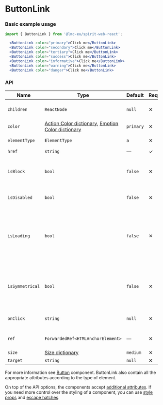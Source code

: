 # ButtonLink

### Basic example usage

```jsx
import { ButtonLink } from '@lmc-eu/spirit-web-react';
```

```jsx
  <ButtonLink color="primary">Click me</ButtonLink>
  <ButtonLink color="secondary">Click me</ButtonLink>
  <ButtonLink color="tertiary">Click me</ButtonLink>
  <ButtonLink color="success">Click me</ButtonLink>
  <ButtonLink color="informative">Click me</ButtonLink>
  <ButtonLink color="warning">Click me</ButtonLink>
  <ButtonLink color="danger">Click me</ButtonLink>
```

### API

| Name            | Type                                                                                      | Default   | Required | Description                                                                    |
| --------------- | ----------------------------------------------------------------------------------------- | --------- | -------- | ------------------------------------------------------------------------------ |
| `children`      | `ReactNode`                                                                               | `null`    | ✕        | Content of the ButtonLink                                                      |
| `color`         | [Action Color dictionary][dictionary-color], [Emotion Color dictionary][dictionary-color] | `primary` | ✕        | Color variant                                                                  |
| `elementType`   | `ElementType`                                                                             | `a`       | ✕        | Type of element                                                                |
| `href`          | `string`                                                                                  | —         | ✓        | Link URL                                                                       |
| `isBlock`       | `bool`                                                                                    | `false`   | ✕        | Span the element to the full width of its parent                               |
| `isDisabled`    | `bool`                                                                                    | `false`   | ✕        | If true, ButtonLink is disabled                                                |
| `isLoading`     | `bool`                                                                                    | `false`   | ✕        | If true, ButtonLink is in a loading state, disabled and the Spinner is visible |
| `isSymmetrical` | `bool`                                                                                    | `false`   | ✕        | If true, ButtonLink has symmetrical dimensions, usually only with an Icon      |
| `onClick`       | `string`                                                                                  | `null`    | ✕        | JS function to call on click                                                   |
| `ref`           | `ForwardedRef<HTMLAnchorElement>`                                                         | —         | ✕        | Anchor element reference                                                       |
| `size`          | [Size dictionary][dictionary-size]                                                        | `medium`  | ✕        | Size variant                                                                   |
| `target`        | `string`                                                                                  | `null`    | ✕        | Link target                                                                    |

For more information see [Button][button] component. ButtonLink also contain all the appropriate
attributes according to the type of element.

On top of the API options, the components accept [additional attributes][readme-additional-attributes].
If you need more control over the styling of a component, you can use [style props][readme-style-props]
and [escape hatches][readme-escape-hatches].

[button]: https://github.com/lmc-eu/spirit-design-system/tree/main/packages/web/src/scss/components/Button
[dictionary-color]: https://github.com/lmc-eu/spirit-design-system/tree/main/docs/DICTIONARIES.md#color
[dictionary-size]: https://github.com/lmc-eu/spirit-design-system/tree/main/docs/DICTIONARIES.md#size
[readme-additional-attributes]: https://github.com/lmc-eu/spirit-design-system/blob/main/packages/web-react/README.md#additional-attributes
[readme-escape-hatches]: https://github.com/lmc-eu/spirit-design-system/blob/main/packages/web-react/README.md#escape-hatches
[readme-style-props]: https://github.com/lmc-eu/spirit-design-system/blob/main/packages/web-react/README.md#style-props
